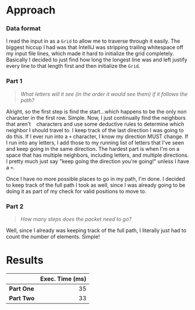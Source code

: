 # Approach
### Data format

I read the input in as a `Grid` to allow me to traverse through it easily. The biggest hiccup I had was that IntelliJ
was stripping trailing whitespace off my input file lines, which made it hard to initialize the grid completely.
Basically I decided to just find how long the longest line was and left justify every line to that length first and then
initialize the `Grid`.

### Part 1
> _What letters will it see (in the order it would see them) if it follows the path?_

Alright, so the first step is find the start...which happens to be the only non ` ` character in the first row. Simple.
Now, I just continually find the neighbors that aren't ` ` characters and use some deductive rules to determine
which neighbor I should travel to. I keep track of the last direction I was going to do this. If I ever run into a `+`
character, I know my direction MUST change. If I run into any letters, I add those to my running list of letters that I've seen
and keep going in the same direction. The hardest part is when I'm on a space that has multiple neighbors, including letters, and
multiple directions. I pretty much just say "keep going the direction you're going!" unless I have a `+`.

Once I have no more possible places to go in my path, I'm done. I decided to keep track of the full path I took as well,
since I was already going to be doing it as part of my check for valid positions to move to.

### Part 2
> _How many steps does the packet need to go?_

Well, since I already was keeping track of the full path, I literally just had to count the number of elements. Simple!

# Results

|              | Exec. Time (ms) |
|--------------|----------------:|
| **Part One** |              35 |
| **Part Two** |              33 |
